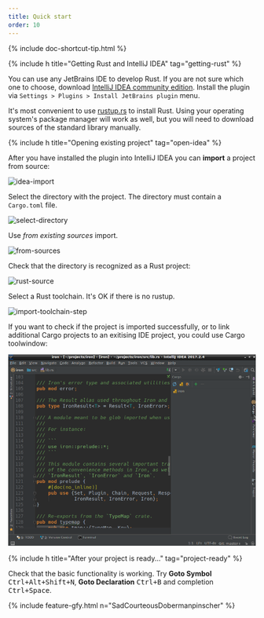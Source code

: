 ```yaml
---
title: Quick start
order: 10
---
```


{% include doc-shortcut-tip.html %}

{% include h title="Getting Rust and IntelliJ IDEA" tag="getting-rust" %}

You can use any JetBrains IDE to develop Rust. If you are not sure which one to
choose, download
[IntelliJ IDEA community edition](https://www.jetbrains.com/idea/). Install the
plugin via `Settings > Plugins > Install JetBrains plugin` menu.

It's most convenient to use [rustup.rs](https://rustup.rs/) to install Rust.
Using your operating system's package manager will work as well, but you will
need to download sources of the standard library manually.

{% include h title="Opening existing project" tag="open-idea" %}

After you have installed the plugin into IntelliJ IDEA you can **import** a
project from source:

![idea-import](/assets/quick-start/import-project.png)

Select the directory with the project. The directory must contain a `Cargo.toml`
file.

![select-directory](/assets/quick-start/select-project.png)

Use _from existing sources_ import.

![from-sources](/assets/quick-start/import-from-existing-sources.png)

Check that the directory is recognized as a Rust project:

![rust-source](/assets/quick-start/rust-source.png)

Select a Rust toolchain. It's OK if there is no rustup.

![import-toolchain-step](/assets/quick-start/import-toolchain-setup.png)

If you want to check if the project is imported successfully, or to link
additional Cargo projects to an exitising IDE project, you could use Cargo
toolwindow:

![cargo-toolwindow](/assets/quick-start/cargo-toolwindow.png)

{% include h title="After your project is ready..." tag="project-ready" %}

Check that the basic functionality is working. Try **Goto Symbol**
<kbd>Ctrl+Alt+Shift+N</kbd>, **Goto Declaration** <kbd>Ctrl+B</kbd> and
completion <kbd>Ctrl+Space</kbd>.


{% include feature-gfy.html n="SadCourteousDobermanpinscher" %}
